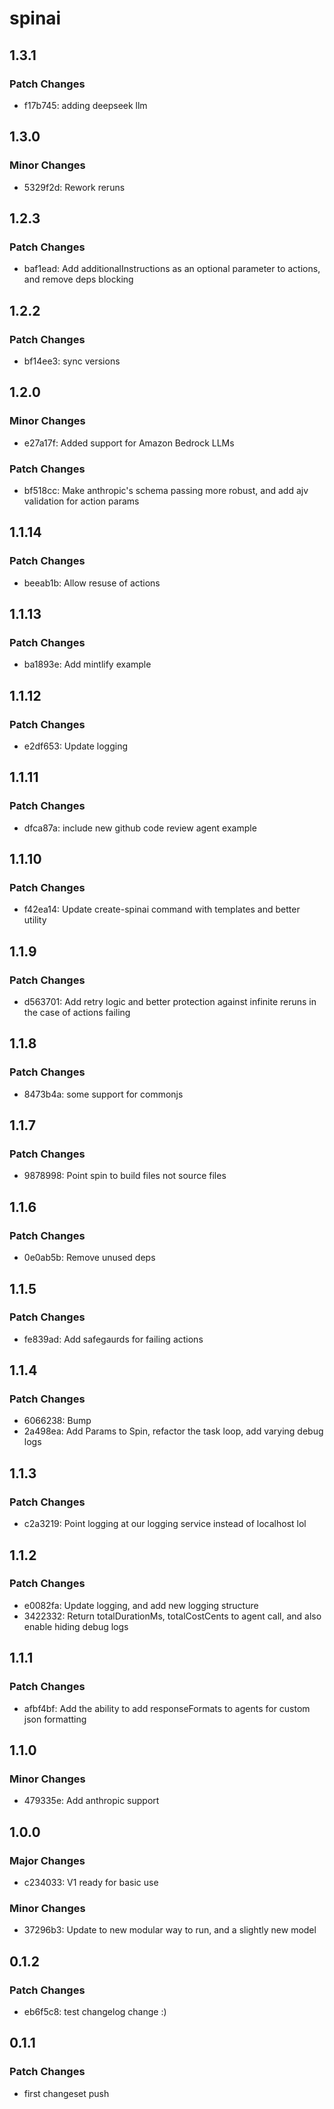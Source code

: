 # spinai

## 1.3.1

### Patch Changes

- f17b745: adding deepseek llm

## 1.3.0

### Minor Changes

- 5329f2d: Rework reruns

## 1.2.3

### Patch Changes

- baf1ead: Add additionalInstructions as an optional parameter to actions, and remove deps blocking

## 1.2.2

### Patch Changes

- bf14ee3: sync versions

## 1.2.0

### Minor Changes

- e27a17f: Added support for Amazon Bedrock LLMs

### Patch Changes

- bf518cc: Make anthropic's schema passing more robust, and add ajv validation for action params

## 1.1.14

### Patch Changes

- beeab1b: Allow resuse of actions

## 1.1.13

### Patch Changes

- ba1893e: Add mintlify example

## 1.1.12

### Patch Changes

- e2df653: Update logging

## 1.1.11

### Patch Changes

- dfca87a: include new github code review agent example

## 1.1.10

### Patch Changes

- f42ea14: Update create-spinai command with templates and better utility

## 1.1.9

### Patch Changes

- d563701: Add retry logic and better protection against infinite reruns in the case of actions failing

## 1.1.8

### Patch Changes

- 8473b4a: some support for commonjs

## 1.1.7

### Patch Changes

- 9878998: Point spin to build files not source files

## 1.1.6

### Patch Changes

- 0e0ab5b: Remove unused deps

## 1.1.5

### Patch Changes

- fe839ad: Add safegaurds for failing actions

## 1.1.4

### Patch Changes

- 6066238: Bump
- 2a498ea: Add Params to Spin, refactor the task loop, add varying debug logs

## 1.1.3

### Patch Changes

- c2a3219: Point logging at our logging service instead of localhost lol

## 1.1.2

### Patch Changes

- e0082fa: Update logging, and add new logging structure
- 3422332: Return totalDurationMs, totalCostCents to agent call, and also enable hiding debug logs

## 1.1.1

### Patch Changes

- afbf4bf: Add the ability to add responseFormats to agents for custom json formatting

## 1.1.0

### Minor Changes

- 479335e: Add anthropic support

## 1.0.0

### Major Changes

- c234033: V1 ready for basic use

### Minor Changes

- 37296b3: Update to new modular way to run, and a slightly new model

## 0.1.2

### Patch Changes

- eb6f5c8: test changelog change :)

## 0.1.1

### Patch Changes

- first changeset push
